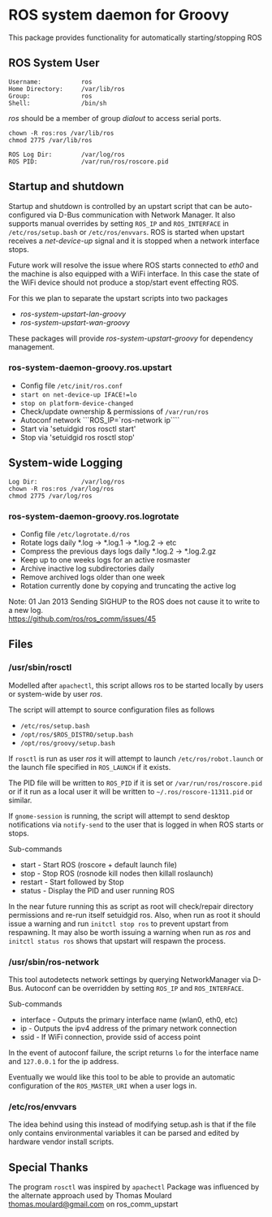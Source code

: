 # ROS system daemon for Groovy
This package provides functionality for automatically starting/stopping ROS

## ROS System User
    Username:           ros
    Home Directory:     /var/lib/ros
    Group:              ros
    Shell:              /bin/sh

*ros* should be a member of group *dialout* to access serial ports.

```chown -R ros:ros /var/lib/ros```  
```chmod 2775 /var/lib/ros```

    ROS Log Dir:        /var/log/ros
    ROS PID:            /var/run/ros/roscore.pid

## Startup and shutdown
Startup and shutdown is controlled by an upstart script that can be auto-configured via D-Bus communication with Network Manager. It also supports manual overrides by setting ```ROS_IP``` and ```ROS_INTERFACE``` in ```/etc/ros/setup.bash``` or ```/etc/ros/envvars```. ROS is started when upstart receives a *net-device-up* signal and it is stopped when a network interface stops.

Future work will resolve the issue where ROS starts connected to *eth0* and the machine is also equipped with a WiFi interface. In this case the state of the WiFi device should not produce a stop/start event effecting ROS.

For this we plan to separate the upstart scripts into two packages
* *ros-system-upstart-lan-groovy*
* *ros-system-upstart-wan-groovy*  

These packages will provide *ros-system-upstart-groovy* for dependency management.

### ros-system-daemon-groovy.ros.upstart
* Config file ```/etc/init/ros.conf```
* ```start on net-device-up IFACE!=lo```
* ```stop on platform-device-changed```
* Check/update ownership & permissions of ```/var/run/ros```
* Autoconf network ```ROS_IP=`ros-network ip````
* Start via 'setuidgid ros rosctl start'
* Stop via 'setuidgid ros rosctl stop'

## System-wide Logging
    Log Dir:            /var/log/ros
    chown -R ros:ros /var/log/ros
    chmod 2775 /var/log/ros

### ros-system-daemon-groovy.ros.logrotate
* Config file ```/etc/logrotate.d/ros```
* Rotate logs daily *.log -> *.log.1 -> *.log.2 -> etc
* Compress the previous days logs daily *.log.2 -> *.log.2.gz
* Keep up to one weeks logs for an active rosmaster
* Archive inactive log subdirectories daily
* Remove archived logs older than one week
* Rotation currently done by copying and truncating the active log

Note: 01 Jan 2013 Sending SIGHUP to the ROS does not cause it to write to a new log.  
<https://github.com/ros/ros_comm/issues/45>

## Files
### /usr/sbin/rosctl
Modelled after ```apachectl```, this script allows ros to be started
locally by users or system-wide by user *ros*.

The script will attempt to source configuration files as follows
* ```/etc/ros/setup.bash```
* ```/opt/ros/$ROS_DISTRO/setup.bash```
* ```/opt/ros/groovy/setup.bash```

If ```rosctl``` is run as user *ros* it will attempt to launch ```/etc/ros/robot.launch``` or the launch file specified in ```ROS_LAUNCH``` if it exists.

The PID file will be written to ```ROS_PID``` if it is set or ```/var/run/ros/roscore.pid``` or if it run as a local user it will be written to ```~/.ros/roscore-11311.pid``` or similar.

If ```gnome-session``` is running, the script will attempt to send desktop notifications via ```notify-send``` to the user that is logged in when ROS starts or stops.

Sub-commands
* start - Start ROS (roscore + default launch file)
* stop - Stop ROS (rosnode kill nodes then killall roslaunch)
* restart - Start followed by Stop
* status - Display the PID and user running ROS

In the near future running this as script as root will check/repair directory permissions and re-run itself setuidgid ros. Also, when run as root it should issue a warning and run ```initctl stop ros``` to prevent upstart from respawning. It may also be worth issuing a warning when run as *ros* and ```initctl status ros``` shows that upstart will respawn the process.

### /usr/sbin/ros-network
This tool autodetects network settings by querying NetworkManager via D-Bus. Autoconf can be overridden by setting ```ROS_IP``` and ```ROS_INTERFACE```.

Sub-commands
* interface - Outputs the primary interface name (wlan0, eth0, etc)
* ip - Outputs the ipv4 address of the primary network connection
* ssid - If WiFi connection, provide ssid of access point

In the event of autoconf failure, the script returns ```lo``` for the interface name and ```127.0.0.1``` for the ip address.

Eventually we would like this tool to be able to provide an automatic configuration of the ```ROS_MASTER_URI``` when a user logs in.

### /etc/ros/envvars
The idea behind using this instead of modifying setup.ash is that if the file only contains environmental variables it can be parsed and edited by hardware vendor install scripts.

## Special Thanks
The program ```rosctl``` was inspired by ```apachectl```
Package was influenced by the alternate approach used by
Thomas Moulard <thomas.moulard@gmail.com> on ros_comm_upstart
